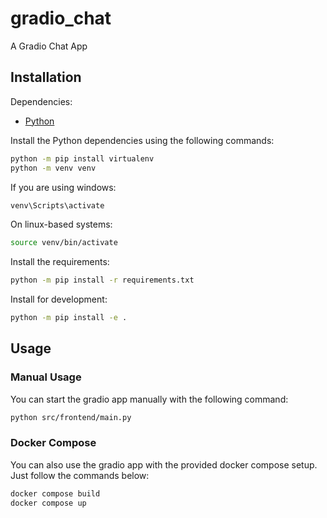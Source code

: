 # gradio_chat
A Gradio Chat App 

## Installation

Dependencies:
- [Python](https://www.python.org/)

Install the Python dependencies using the following commands:
```bash
python -m pip install virtualenv
python -m venv venv
```
If you are using windows:
```bash
venv\Scripts\activate
```
On linux-based systems:
```bash
source venv/bin/activate
```
Install the requirements:
```bash
python -m pip install -r requirements.txt
```
Install for development:
```bash
python -m pip install -e .
```

## Usage

### Manual Usage

You can start the gradio app manually with the following command:
```bash
python src/frontend/main.py
```

### Docker Compose

You can also use the gradio app with the provided docker compose setup. Just follow the commands below:
```bash
docker compose build
docker compose up
```